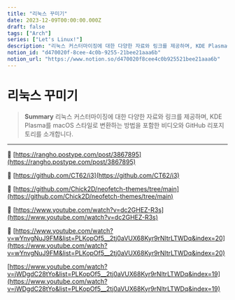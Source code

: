```yaml
---
title: "리눅스 꾸미기"
date: 2023-12-09T00:00:00.000Z
draft: false
tags: ["Arch"]
series: ["Let's Linux!"]
description: "리눅스 커스터마이징에 대한 다양한 자료와 링크를 제공하며, KDE Plasma를 macOS 스타일로 변환하는 방법을 포함한 비디오와 GitHub 리포지토리를 소개합니다."
notion_id: "d470020f-8cee-4c0b-9255-21bee21aaa6b"
notion_url: "https://www.notion.so/d470020f8cee4c0b925521bee21aaa6b"
---
```


# 리눅스 꾸미기

> **Summary**
> 리눅스 커스터마이징에 대한 다양한 자료와 링크를 제공하며, KDE Plasma를 macOS 스타일로 변환하는 방법을 포함한 비디오와 GitHub 리포지토리를 소개합니다.

---

🔗 [https://rangho.postype.com/post/3867895](https://rangho.postype.com/post/3867895)


🔗 [https://github.com/CT62/i3](https://github.com/CT62/i3)

🔗 [https://github.com/Chick2D/neofetch-themes/tree/main](https://github.com/Chick2D/neofetch-themes/tree/main)

🔗 [https://www.youtube.com/watch?v=dc2GHEZ-R3s](https://www.youtube.com/watch?v=dc2GHEZ-R3s)

🔗 [https://www.youtube.com/watch?v=wYnvgNuJ9FM&list=PLKopOf5__2tj0aVUX68Kyr9rNltrLTWDq&index=20](https://www.youtube.com/watch?v=wYnvgNuJ9FM&list=PLKopOf5__2tj0aVUX68Kyr9rNltrLTWDq&index=20)

[https://www.youtube.com/watch?v=jWDgdC28tYo&list=PLKopOf5__2tj0aVUX68Kyr9rNltrLTWDq&index=19](https://www.youtube.com/watch?v=jWDgdC28tYo&list=PLKopOf5__2tj0aVUX68Kyr9rNltrLTWDq&index=19)


